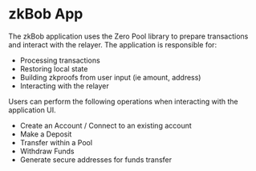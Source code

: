 # zkBob App

The zkBob application uses the Zero Pool library to prepare transactions and interact with the relayer. The application is responsible for:

* Processing transactions
* Restoring local state
* Building zkproofs from user input (ie amount, address)
* Interacting with the relayer

Users can perform the following operations when interacting with the application UI.

* Create an Account / Connect to an existing account
* Make a Deposit
* Transfer within a Pool
* Withdraw Funds
* Generate secure addresses for funds transfer


